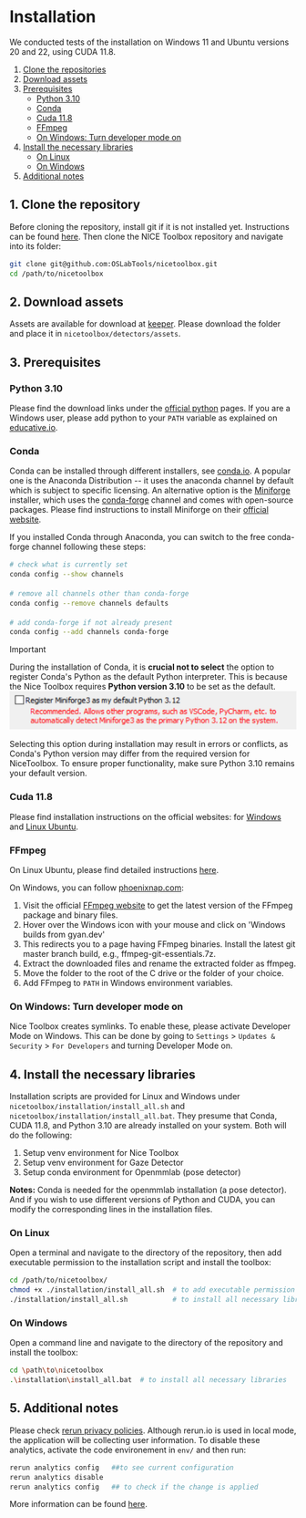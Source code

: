 # Installation

We conducted tests of the installation on Windows 11 and Ubuntu versions 20 and 22, using CUDA 11.8.

<!-- TOC -->
1. [Clone the repositories](#1-clone-the-repository)
2. [Download assets](#2-download-assets)
3. [Prerequisites](#3-prerequisites)
    - [Python 3.10](#python-310)
    - [Conda](#conda)
    - [Cuda 11.8](#cuda-118)
    - [FFmpeg](#ffmpeg)
    - [On Windows: Turn developer mode on](#on-windows-turn-developer-mode-on)
4. [Install the necessary libraries](#4-install-the-necessary-libraries)
    - [On Linux](#on-linux)
    - [On Windows](#on-windows)
5. [Additional notes](#5-additional-notes)
<!-- TOC -->




## 1. Clone the repository

Before cloning the repository, install git if it is not installed yet.
Instructions can be found [here](https://git-scm.com/book/en/v2/Getting-Started-Installing-Git).
Then clone the NICE Toolbox repository and navigate into its folder:

```bash
git clone git@github.com:OSLabTools/nicetoolbox.git
cd /path/to/nicetoolbox
```





## 2. Download assets
Assets are available for download at [keeper](https://keeper.mpdl.mpg.de/d/a9f91e7e60e84da69fc0/). Please download the folder and place it in `nicetoolbox/detectors/assets`.





## 3. Prerequisites

### Python 3.10
Please find the download links under the [official python](https://www.python.org/downloads/) pages.
If you are a Windows user, please add python to your `PATH` variable as explained on [educative.io](https://www.educative.io/answers/how-to-add-python-to-path-variable-in-windows).


### Conda
Conda can be installed through different installers, see [conda.io](https://conda.io/projects/conda/en/latest/user-guide/install/index.html). A popular one is the Anaconda Distribution -- it uses the anaconda channel by default which is subject to specific licensing.
An alternative option is the [Miniforge](https://github.com/conda-forge/miniforge) installer, which uses the [conda-forge](https://conda-forge.org/) channel and comes with open-source packages.
Please find instructions to install Miniforge on their [official website](https://github.com/conda-forge/miniforge).

If you installed Conda through Anaconda, you can switch to the free conda-forge channel following these steps:
```bash
# check what is currently set
conda config --show channels

# remove all channels other than conda-forge 
conda config --remove channels defaults

# add conda-forge if not already present
conda config --add channels conda-forge
``` 


> [!IMPORTANT]
> During the installation of Conda, it is **crucial not to select** the option to register Conda's Python as the default Python interpreter. 
This is because the Nice Toolbox requires **Python version 3.10** to be set as the default.
>![miniforge_default_python.png](graphics/miniforge_default_python.png)
>
>Selecting this option during installation may result in errors or conflicts, as Conda's Python version may differ from the required version for NiceToolbox. To ensure proper functionality, make sure Python 3.10 remains your default version.


### Cuda 11.8 
Please find installation instructions on the official websites: for [Windows](https://docs.nvidia.com/cuda/cuda-installation-guide-microsoft-windows/index.html) and [Linux Ubuntu](https://docs.nvidia.com/cuda/cuda-installation-guide-linux/index.html).

### FFmpeg
On Linux Ubuntu, please find detailed instructions [here](https://phoenixnap.com/kb/install-ffmpeg-ubuntu).

On Windows, you can follow [phoenixnap.com](https://phoenixnap.com/kb/ffmpeg-windows):
1. Visit the official [FFmpeg website](https://ffmpeg.org/download.html) to get the latest version 
of the FFmpeg package and binary files. 
2. Hover over the Windows icon with your mouse and click on 'Windows builds from gyan.dev'
3. This redirects you to a page having FFmpeg binaries. Install the latest git master branch build, 
e.g., ffmpeg-git-essentials.7z.
4. Extract the downloaded files and rename the extracted folder as ffmpeg.
5. Move the folder to the root of the C drive or the folder of your choice.
6. Add FFmpeg to `PATH` in Windows environment variables.



### On Windows: Turn developer mode on
Nice Toolbox creates symlinks. To enable these, please activate Developer Mode on Windows.
This can be done by going to `Settings` > `Updates & Security` > `For Developers` and turning Developer Mode on.







## 4. Install the necessary libraries

Installation scripts are provided for Linux and Windows under `nicetoolbox/installation/install_all.sh` and `nicetoolbox/installation/install_all.bat`. They presume that Conda, CUDA 11.8, and Python 3.10 are already installed on your system. 
Both will do the following: 
1. Setup venv environment for Nice Toolbox
3. Setup venv environment for Gaze Detector
2. Setup conda environment for Openmmlab (pose detector)


**Notes:**
Conda is needed for the openmmlab installation (a pose detector). 
And if you wish to use different versions of Python and CUDA, you can modify the corresponding lines in the installation files.


### On Linux
Open a terminal and navigate to the directory of the repository, then add executable permission to the installation script and install the toolbox:

```bash
cd /path/to/nicetoolbox/
chmod +x ./installation/install_all.sh  # to add executable permission to the script
./installation/install_all.sh           # to install all necessary libraries
```

### On Windows 
Open a command line and navigate to the directory of the repository and install the toolbox:

```bash
cd \path\to\nicetoolbox
.\installation\install_all.bat  # to install all necessary libraries
```





## 5. Additional notes
Please check [rerun privacy policies](https://www.rerun.io/privacy).
Although rerun.io is used in local mode, the application will be collecting user information. To disable these analytics, activate the code environement in `env/` and then run: 
```bash
rerun analytics config   ##to see current configuration
rerun analytics disable 
rerun analytics config   ## to check if the change is applied
```
More information can be found [here](https://github.com/rerun-io/rerun/blob/main/crates/re_analytics/README.md).
